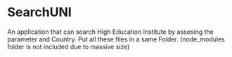 # SearchUNI
An application that can search High Education Institute by assesing the parameter and Country.
Put all these files in a same Folder.
(node_modules folder is not included due to massive size)
